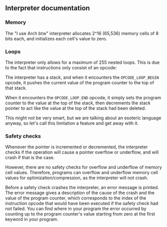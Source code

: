 ## Interpreter documentation

### Memory

The "I use Arch btw" interpreter allocates 2^16 (65,536) memory cells of 8 bits
each, and initializes each cell's value to zero.

### Loops

The interpreter only allows for a maximum of 255 nested loops. This is due to
the fact that instructions only consist of an opcode:

The interpreter has a stack, and when it encounters the `OPCODE_LOOP_BEGIN`
opcode, it pushes the current value of the program counter to the top of that
stack.

When it encounters the `OPCODE_LOOP_END` opcode, it simply sets the program
counter to the value at the top of the stack, then decrements the stack pointer
to act like the value at the top of the stack had been deleted.

This might not be very smart, but we are talking about an esoteric language
anyway, so let's call this limitation a feature and get away with it.

### Safety checks

Whenever the pointer is incremented or decremented, the interpreter checks if
the operation will cause a pointer overflow or underflow, and will crash if that
is the case.

However, there are no safety checks for overflow and underflow of memory cell
values. Therefore, programs can overflow and underflow memory cell values for
optimization/compression, as the interpreter will not crash.

Before a safety check crashes the interpreter, an error message is printed. The
error message gives a description of the cause of the crash and the value of the
program counter, which corresponds to the index of the instruction opcode that
would have been executed if the safety check had not failed. You can find where
in your program the error occurred by counting up to the program counter's value
starting from zero at the first keyword in your program.
